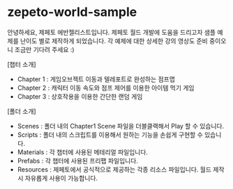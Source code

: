 # zepeto-world-sample

안녕하세요, 제페토 에반젤리스트입니다.
제페토 월드 개발에 도움을 드리고자 샘플 예제를 난이도 별로 제작하게 되었습니다.
각 예제에 대한 상세한 강의 영상도 준비 중이오니 조금만 기다려 주세요 :)

[챕터 소개] 
- Chapter 1 : 게임오브젝트 이동과 텔레포트로 완성하는 점프맵
- Chapter 2 : 캐릭터 이동 속도와 점프 제어를 이용한 아이템 먹기 게임
- Chapter 3 : 상호작용을 이용한 간단한 랜덤 게임

[폴더 소개]
- Scenes : 폴더 내의 Chapter1 Scene 파일을 더블클랙해서 Play 할 수 있습니다.
- Scripts : 폴더 내의 스크립트를 이용해서 원하는 기능을 손쉽게 구현할 수 있습니다.
- Materials : 각 챕터에 사용된 메테리얼 파일입니다.
- Prefabs : 각 챕터에 사용된 프리팹 파일입니다.
- Resources : 제페토에서 공식적으로 제공하는 각종 리소스 파일입니다. 월드 제작시 자유롭게 사용이 가능합니다. 
